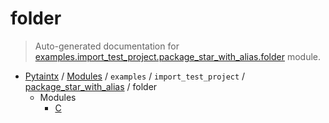 # folder

> Auto-generated documentation for [examples.import_test_project.package_star_with_alias.folder](../../../../../examples/import_test_project/package_star_with_alias/folder/__init__.py) module.

- [Pytaintx](../../../../README.md#pytaintx-index) / [Modules](../../../../README.md#pytaintx-modules) / `examples` / `import_test_project` / [package_star_with_alias](../index.md#package_star_with_alias) / folder
    - Modules
        - [C](C.md#c)
